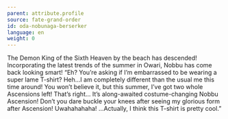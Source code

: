 ```yaml
---
parent: attribute.profile
source: fate-grand-order
id: oda-nobunaga-berserker
language: en
weight: 0
---
```


The Demon King of the Sixth Heaven by the beach has descended!
Incorporating the latest trends of the summer in Owari, Nobbu has come back looking smart!
“Eh? You’re asking if I’m embarrassed to be wearing a super lame T-shirt?
Heh…I am completely different than the usual me this time around! You won’t believe it, but this summer, I’ve got two whole Ascensions left! That’s right… It’s along-awaited costume-changing Nobbu Ascension!
Don’t you dare buckle your knees after seeing my glorious form after Ascension! 
Uwahahahaha!
…Actually, I think this T-shirt is pretty cool.”

